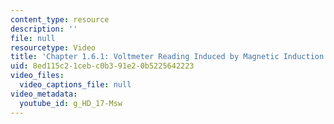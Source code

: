 ```yaml
---
content_type: resource
description: ''
file: null
resourcetype: Video
title: 'Chapter 1.6.1: Voltmeter Reading Induced by Magnetic Induction (demo only)'
uid: 8ed115c2-1ceb-c0b3-91e2-0b5225642223
video_files:
  video_captions_file: null
video_metadata:
  youtube_id: g_HD_17-Msw
---
```

